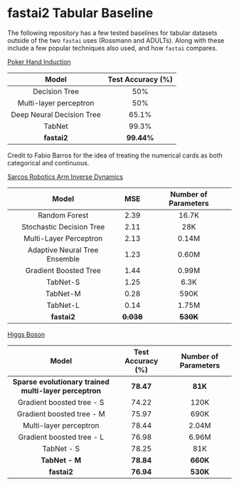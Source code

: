 # fastai2 Tabular Baseline

The following repository has a few tested baselines for tabular datasets outside of the two `fastai` uses (Rossmann and ADULTs).
Along with these include a few popular techniques also used, and how `fastai` compares.


[Poker Hand Induction](https://www.kaggle.com/c/poker-rule-induction)

| Model | Test Accuracy (%) |
|:-------------------------:|:-----------------:|
| Decision Tree | 50% |
| Multi-layer perceptron | 50% |
| Deep Neural Decision Tree | 65.1% |
| TabNet | 99.3% |
| **fastai2** | **99.44%** |

Credit to Fabio Barros for the idea of treating the numerical cards as both categorical and continuous.

[Sarcos Robotics Arm Inverse Dynamics](http://www.gaussianprocess.org/gpml/data/) 

| Model | MSE | Number of Parameters |
|:-----------------------------:|:-----:|:--------------------:|
| Random Forest | 2.39 | 16.7K |
| Stochastic Decision Tree | 2.11 | 28K |
| Multi-Layer Perceptron | 2.13 | 0.14M |
| Adaptive Neural Tree Ensemble | 1.23 | 0.60M |
| Gradient Boosted Tree | 1.44 | 0.99M |
| TabNet-S | 1.25 | 6.3K |
| TabNet-M | 0.28 | 590K |
| TabNet-L | 0.14 | 1.75M |
| **fastai2** | <s>**0.038**</s> | <s>**530K**</s> | * Needs to be looked at again,

[Higgs Boson](https://archive.ics.uci.edu/ml/datasets/HIGGS)

| Model | Test Accuracy (%) | Number of Parameters |
|:--------------------------------------------------:|:-----------------:|:--------------------:|
| **Sparse evolutionary trained multi-layer perceptron** | **78.47** | **81K** |
| Gradient boosted tree - S | 74.22 | 120K |
| Gradient boosted tree - M | 75.97 | 690K |
| Multi-layer perceptron | 78.44 | 2.04M |
| Gradient boosted tree - L | 76.98 | 6.96M |
| TabNet - S | 78.25 | 81K |
| **TabNet - M** | **78.84** | **660K** |
| **fastai2** | **76.94** | **530K** |
